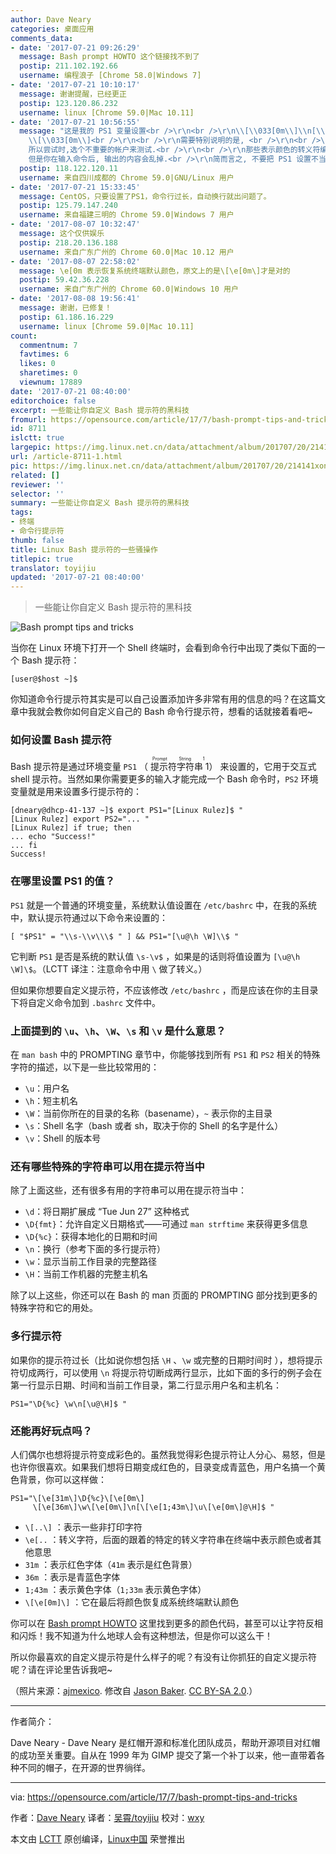 ```yaml
---
author: Dave Neary
categories: 桌面应用
comments_data:
- date: '2017-07-21 09:26:29'
  message: Bash prompt HOWTO 这个链接找不到了
  postip: 211.102.192.66
  username: 编程浪子 [Chrome 58.0|Windows 7]
- date: '2017-07-21 10:10:17'
  message: 谢谢提醒，已经更正
  postip: 123.120.86.232
  username: linux [Chrome 59.0|Mac 10.11]
- date: '2017-07-21 10:56:55'
  message: "这是我的 PS1 变量设置<br />\r\n<br />\r\n\\[\\033[0m\\]\\n[\\[\\033[0;32m\\]\\w\\[\\033[0m\\]]\\n\\[\\033[0;37m\\]\\u\\[\\033[0;35m\\]@\\[\\033[0;36m\\]\\H\\[\\033[0;37m\\]$
    \\[\\033[0m\\]<br />\r\n<br />\r\n需要特别说明的是, <br />\r\n<br />\r\n首先不清楚, 评论系统是否会把某些字符转移或剔掉,
    所以尝试时,选个不重要的帐户来测试.<br />\r\n<br />\r\n那些表示颜色的转义符编码, 必须要输入完整, 如果输入不完整, 虽然看起来显示正常,
    但是你在输入命令后, 输出的内容会乱掉.<br />\r\n简而言之, 不要把 PS1 设置不当回事, 修改的不正确, 极端条件下会给自己带来麻烦."
  postip: 118.122.120.11
  username: 来自四川成都的 Chrome 59.0|GNU/Linux 用户
- date: '2017-07-21 15:33:45'
  message: CentOS，只要设置了PS1，命令行过长，自动换行就出问题了。
  postip: 125.79.147.240
  username: 来自福建三明的 Chrome 59.0|Windows 7 用户
- date: '2017-08-07 10:32:47'
  message: 这个仅供娱乐
  postip: 218.20.136.188
  username: 来自广东广州的 Chrome 60.0|Mac 10.12 用户
- date: '2017-08-07 22:58:02'
  message: \e[0m 表示恢复系统终端默认颜色，原文上的是\[\e[0m\]才是对的
  postip: 59.42.36.228
  username: 来自广东广州的 Chrome 60.0|Windows 10 用户
- date: '2017-08-08 19:56:41'
  message: 谢谢，已修复！
  postip: 61.186.16.229
  username: linux [Chrome 59.0|Mac 10.11]
count:
  commentnum: 7
  favtimes: 6
  likes: 0
  sharetimes: 0
  viewnum: 17889
date: '2017-07-21 08:40:00'
editorchoice: false
excerpt: 一些能让你自定义 Bash 提示符的黑科技
fromurl: https://opensource.com/article/17/7/bash-prompt-tips-and-tricks
id: 8711
islctt: true
largepic: https://img.linux.net.cn/data/attachment/album/201707/20/214141xon81kq4qm085kk0.png
url: /article-8711-1.html
pic: https://img.linux.net.cn/data/attachment/album/201707/20/214141xon81kq4qm085kk0.png.thumb.jpg
related: []
reviewer: ''
selector: ''
summary: 一些能让你自定义 Bash 提示符的黑科技
tags:
- 终端
- 命令行提示符
thumb: false
title: Linux Bash 提示符的一些骚操作
titlepic: true
translator: toyijiu
updated: '2017-07-21 08:40:00'
---
```



> 
> 一些能让你自定义 Bash 提示符的黑科技
> 
> 
> 


![Bash prompt tips and tricks](https://img.linux.net.cn/data/attachment/album/201707/20/214141xon81kq4qm085kk0.png "Bash prompt tips and tricks")


当你在 Linux 环境下打开一个 Shell 终端时，会看到命令行中出现了类似下面的一个 Bash 提示符：



```
[user@$host ~]$

```

你知道命令行提示符其实是可以自己设置添加许多非常有用的信息的吗？在这篇文章中我就会教你如何自定义自己的 Bash 命令行提示符，想看的话就接着看吧~


### 如何设置 Bash 提示符


Bash 提示符是通过环境变量 `PS1` （<ruby> 提示符字符串 1 <rt>  Prompt String 1 </rt></ruby>） 来设置的，它用于交互式 shell 提示符。当然如果你需要更多的输入才能完成一个 Bash 命令时，`PS2` 环境变量就是用来设置多行提示符的：



```
[dneary@dhcp-41-137 ~]$ export PS1="[Linux Rulez]$ "
[Linux Rulez] export PS2="... "
[Linux Rulez] if true; then
... echo "Success!"
... fi
Success!

```

### 在哪里设置 PS1 的值？


`PS1` 就是一个普通的环境变量，系统默认值设置在 `/etc/bashrc` 中，在我的系统中，默认提示符通过以下命令来设置的：



```
[ "$PS1" = "\\s-\\v\\\$ " ] && PS1="[\u@\h \W]\\$ "

```

它判断 `PS1` 是否是系统的默认值 `\s-\v$` ，如果是的话则将值设置为 `[\u@\h \W]\$`。（LCTT 译注：注意命令中用 `\` 做了转义。）


但如果你想要自定义提示符，不应该修改 `/etc/bashrc` ，而是应该在你的主目录下将自定义命令加到 `.bashrc` 文件中。


### 上面提到的 `\u`、`\h`、`\W`、`\s` 和 `\v` 是什么意思？


在 `man bash` 中的 PROMPTING 章节中，你能够找到所有 `PS1` 和 `PS2` 相关的特殊字符的描述，以下是一些比较常用的：


* `\u`：用户名
* `\h`：短主机名
* `\W`：当前你所在的目录的名称（basename），`~` 表示你的主目录
* `\s`：Shell 名字（bash 或者 sh，取决于你的 Shell 的名字是什么）
* `\v`：Shell 的版本号


### 还有哪些特殊的字符串可以用在提示符当中


除了上面这些，还有很多有用的字符串可以用在提示符当中：


* `\d`：将日期扩展成 “Tue Jun 27” 这种格式
* `\D{fmt}`：允许自定义日期格式——可通过 `man strftime` 来获得更多信息
* `\D{%c}`：获得本地化的日期和时间
* `\n`：换行（参考下面的多行提示符）
* `\w`：显示当前工作目录的完整路径
* `\H`：当前工作机器的完整主机名


除了以上这些，你还可以在 Bash 的 man 页面的 PROMPTING 部分找到更多的特殊字符和它的用处。


### 多行提示符


如果你的提示符过长（比如说你想包括 `\H` 、`\w` 或完整的日期时间时 ），想将提示符切成两行，可以使用 `\n` 将提示符切断成两行显示，比如下面的多行的例子会在第一行显示日期、时间和当前工作目录，第二行显示用户名和主机名：



```
PS1="\D{%c} \w\n[\u@\H]$ "

```

### 还能再好玩点吗？


人们偶尔也想将提示符变成彩色的。虽然我觉得彩色提示符让人分心、易怒，但是也许你很喜欢。如果我们想将日期变成红色的，目录变成青蓝色，用户名搞一个黄色背景，你可以这样做：



```
PS1="\[\e[31m\]\D{%c}\[\e[0m\]
     \[\e[36m\]\w\[\e[0m\]\n[\[\e[1;43m\]\u\[\e[0m\]@\H]$ "

```

* `\[..\]` ：表示一些非打印字符
* `\e[..` ：转义字符，后面的跟着的特定的转义字符串在终端中表示颜色或者其他意思
* `31m` ：表示红色字体（`41m` 表示是红色背景）
* `36m` ：表示是青蓝色字体
* `1;43m` ：表示黄色字体（`1;33m` 表示黄色字体）
* `\[\e[0m]\]` ：它在最后将颜色恢复成系统终端默认颜色


你可以在 [Bash prompt HOWTO](http://tldp.org/HOWTO/Bash-Prompt-HOWTO/x329.html) 这里找到更多的颜色代码，甚至可以让字符反相和闪烁！我不知道为什么地球人会有这种想法，但是你可以这么干！


所以你最喜欢的自定义提示符是什么样子的呢？有没有让你抓狂的自定义提示符呢？请在评论里告诉我吧~


（照片来源：[ajmexico](https://www.flickr.com/photos/15587432@N02/3281139507/). 修改自 [Jason Baker](https://opensource.com/users/jason-baker). [CC BY-SA 2.0](https://creativecommons.org/licenses/by/2.0/).）




---


作者简介：


Dave Neary - Dave Neary 是红帽开源和标准化团队成员，帮助开源项目对红帽的成功至关重要。自从在 1999 年为 GIMP 提交了第一个补丁以来，他一直带着各种不同的帽子，在开源的世界徜徉。




---


via: <https://opensource.com/article/17/7/bash-prompt-tips-and-tricks>


作者：[Dave Neary](https://opensource.com/users/dneary) 译者：[吴霄/toyijiu](https://github.com/toyijiu) 校对：[wxy](https://github.com/wxy)


本文由 [LCTT](https://github.com/LCTT/TranslateProject) 原创编译，[Linux中国](https://linux.cn/) 荣誉推出